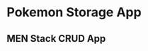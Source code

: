 # Pokemon Storage App
## MEN Stack CRUD App
<!-- ![RESTful-routes](https://github.com/chrisjimenez10/pokemon-storage-app/assets/151977901/ebe56267-9933-4ac0-ac0e-dbc698e29a6e) -->